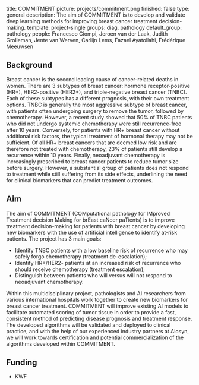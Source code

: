 title: COMMITMENT
picture: projects/commitment.png
finished: false
type: general
description: The aim of COMMITMENT is to develop and validate deep learning methods for improving breast cancer treatment decision-making.
template: project-single
groups: diag, pathology
default_group: pathology
people: Francesco Ciompi, Jeroen van der Laak, Judith Grolleman, Jente van Werven, Carlijn Lems, Fazael Ayatollahi, Frédérique Meeuwsen

## Background
Breast cancer is the second leading cause of cancer-related deaths in women. There are 3 subtypes of breast cancer: hormone receptor-positive (HR+), HER2-positive (HER2+), and triple-negative breast cancer (TNBC). Each of these subtypes has a different prognosis, with their own treatment options. TNBC is generally the most aggressive subtype of breast cancer, with patients often undergoing surgery to remove the tumor, followed by chemotherapy. However, a recent study showed that 50% of TNBC patients who did not undergo systemic chemotherapy were still recurrence-free after 10 years. Conversely, for patients with HR+ breast cancer without additional risk factors, the typical treatment of hormonal therapy may not be sufficient. Of all HR+ breast cancers that are deemed low risk and are therefore not treated with chemotherapy, 23% of patients still develop a recurrence within 10 years. Finally, neoadjuvant chemotherapy is increasingly prescribed to breast cancer patients to reduce tumor size before surgery. However, a substantial group of patients does not respond to treatment while still suffering from its side effects, underlining the need for clinical biomarkers that can predict treatment outcomes.

## Aim
The aim of COMMITMENT (COMputational pathology for IMproved Treatment decision Making for brEast caNcer paTients) is to improve treatment decision-making for patients with breast cancer by developing new biomarkers with the use of artificial intelligence to identify at-risk patients. The project has 3 main goals:

- Identify TNBC patients with a low baseline risk of recurrence who may safely forgo chemotherapy (treatment de-escalation);
- Identify HR+/HER2- patients at an increased risk of recurrence who should receive chemotherapy (treatment escalation);
- Distinguish between patients who will versus will not respond to neoadjuvant chemotherapy.

Within this multidisciplinary project, pathologists and AI researchers from various international hospitals work together to create new biomarkers for breast cancer treatment. COMMITMENT will improve existing AI models to facilitate automated scoring of tumor tissue in order to provide a fast, consistent method of predicting disease prognosis and treatment response. The developed algorithms will be validated and deployed to clinical practice, and with the help of our experienced industry partners at Aiosyn, we will work towards certification and potential commercialization of the algorithms developed within COMMITMENT.

## Funding
- KWF
